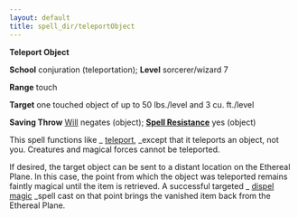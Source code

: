 ```yaml
---
layout: default
title: spell_dir/teleportObject
---
```

 **Teleport Object**

**School** conjuration (teleportation); **Level** sorcerer/wizard 7

**Range** touch

**Target** one touched object of up to 50 lbs./level and 3 cu. ft./level

**Saving Throw** [Will](../combat#_will) negates (object); **[Spell Resistance](../glossary#_spell-resistance)** yes (object)

This spell functions like _ [teleport](teleport#_teleport), _except that it teleports an object, not you. Creatures and magical forces cannot be teleported.

If desired, the target object can be sent to a distant location on the Ethereal Plane. In this case, the point from which the object was teleported remains faintly magical until the item is retrieved. A successful targeted _ [dispel magic](dispelMagic#_dispel-magic) _spell cast on that point brings the vanished item back from the Ethereal Plane.

